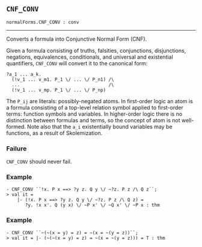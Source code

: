 ## `CNF_CONV`

``` hol4
normalForms.CNF_CONV : conv
```

------------------------------------------------------------------------

Converts a formula into Conjunctive Normal Form (CNF).

Given a formula consisting of truths, falsities, conjunctions,
disjunctions, negations, equivalences, conditionals, and universal and
existential quantifiers, `CNF_CONV` will convert it to the canonical
form:

``` hol4
?a_1 ... a_k.
  (!v_1 ... v_m1. P_1 \/ ... \/ P_n1) /\
  ...                                 /\
  (!v_1 ... v_mp. P_1 \/ ... \/ P_np)
```

The `P_ij` are literals: possibly-negated atoms. In first-order logic an
atom is a formula consisting of a top-level relation symbol applied to
first-order terms: function symbols and variables. In higher-order logic
there is no distinction between formulas and terms, so the concept of
atom is not well-formed. Note also that the `a_i` existentially bound
variables may be functions, as a result of Skolemization.

### Failure

`CNF_CONV` should never fail.

### Example

``` hol4
- CNF_CONV ``!x. P x ==> ?y z. Q y \/ ~?z. P z /\ Q z``;
> val it =
    |- (!x. P x ==> ?y z. Q y \/ ~?z. P z /\ Q z) =
       ?y. !x x'. Q (y x) \/ ~P x' \/ ~Q x' \/ ~P x : thm
```

### Example

``` hol4
- CNF_CONV ``~(~(x = y) = z) = ~(x = ~(y = z))``;
> val it = |- (~(~(x = y) = z) = ~(x = ~(y = z))) = T : thm
```
